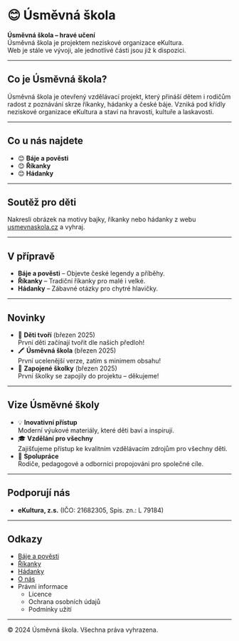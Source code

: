 # 😊 Úsměvná škola

**Úsměvná škola – hravé učení**  
Úsměvná škola je projektem neziskové organizace eKultura.  
Web je stále ve vývoji, ale jednotlivé části jsou již k dispozici.

---

## Co je Úsměvná škola?
Úsměvná škola je otevřený vzdělávací projekt, který přináší dětem i rodičům radost z poznávání skrze říkanky, hádanky a české báje. Vzniká pod křídly neziskové organizace eKultura a staví na hravosti, kultuře a laskavosti.

---

## Co u nás najdete
- 😊 **Báje a pověsti**  
- 😊 **Říkanky**  
- 😊 **Hádanky**  

---

## Soutěž pro děti
Nakresli obrázek na motivy bajky, říkanky nebo hádanky z webu [usmevnaskola.cz](https://usmevnaskola.cz) a vyhraj.

---

## V přípravě
- **Báje a pověsti** – Objevte české legendy a příběhy.  
- **Říkanky** – Tradiční říkanky pro malé i velké.  
- **Hádanky** – Zábavné otázky pro chytré hlavičky.

---

## Novinky
- 🎨 **Děti tvoří** (březen 2025)  
  První děti začínají tvořit dle našich předloh!  
- 🖍️ **Úsměvná škola** (březen 2025)  
  První ucelenější verze, zatím s minimem obsahu!  
- 👧 **Zapojené školky** (březen 2025)  
  První školky se zapojily do projektu – děkujeme!

---

## Vize Úsměvné školy
- 💡 **Inovativní přístup**  
  Moderní výukové materiály, které děti baví a inspirují.  
- 🎓 **Vzdělání pro všechny**  
  Zajišťujeme přístup ke kvalitním vzdělávacím zdrojům pro všechny děti.  
- 🤝 **Spolupráce**  
  Rodiče, pedagogové a odborníci propojováni pro společné cíle.

---

## Podporují nás
- **eKultura, z.s.** (IČO: 21682305, Spis. zn.: L 79184)  


---

## Odkazy
- [Báje a pověsti](https://usmevnaskola.cz/baje-a-povesti)  
- [Říkanky](https://usmevnaskola.cz/rikanky)  
- [Hádanky](https://usmevnaskola.cz/hadanky)  
- [O nás](https://usmevnaskola.cz/o-nas)  
- Právní informace
  - Licence
  - Ochrana osobních údajů  
  - Podmínky užití  

---

© 2024 Úsměvná škola. Všechna práva vyhrazena.
